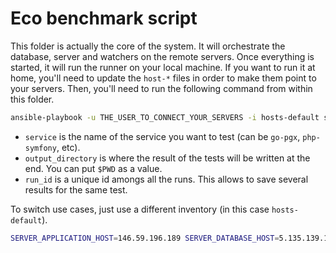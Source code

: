 # Eco benchmark script

This folder is actually the core of the system. It will orchestrate the database, server and watchers on the remote servers.
Once everything is started, it will run the runner on your local machine.
If you want to run it at home, you'll need to update the `host-*` files in order to make them point to your servers.
Then, you'll need to run the following command from within this folder.

```bash
ansible-playbook -u THE_USER_TO_CONNECT_YOUR_SERVERS -i hosts-default site.yml --extra-vars "service=THE_NAME_OF_THE_SERVICE output_directory=WHERE_THE_RESULT_WILL_BE_WRITEN run_id=A_RANDOM_RUN_ID"
```

- `service` is the name of the service you want to test (can be `go-pgx`, `php-symfony`, etc).
- `output_directory` is where the result of the tests will be written at the end. You can put `$PWD` as a value.
- `run_id` is a unique id amongs all the runs. This allows to save several results for the same test.

To switch use cases, just use a different inventory (in this case `hosts-default`).

```bash
SERVER_APPLICATION_HOST=146.59.196.189 SERVER_DATABASE_HOST=5.135.139.189 SERVER_RUNNER_HOST=51.68.34.240 ./run-all.sh
```

